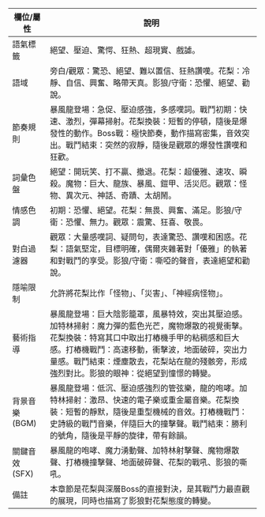 | 欄位/屬性 | 說明 |
|---|---|
| 語氣標籤 | 絕望、壓迫、驚愕、狂熱、超現實、戲謔。 |
| 語域 | 旁白/觀眾：驚恐、絕望、難以置信、狂熱讚嘆。花梨：冷靜、自信、興奮、略帶天真。影狼/守衛：恐懼、絕望、勸說。 |
| 節奏規則 | 暴風龍登場：急促、壓迫感強，多感嘆詞。戰鬥初期：快速、激烈，彈幕掃射。花梨換裝：短暫的停頓，隨後是爆發性的動作。Boss戰：極快節奏，動作描寫密集，音效突出。戰鬥結束：突然的寂靜，隨後是觀眾的爆發性讚嘆和狂歡。 |
| 詞彙色盤 | 絕望：開玩笑、打不贏、撤退。花梨：超優雅、速攻、瞬殺。魔物：巨大、龍族、暴風、鎧甲、活災厄。觀眾：怪物、異次元、神話、奇蹟、太胡鬧。 |
| 情感色調 | 初期：恐懼、絕望。花梨：無畏、興奮、滿足。影狼/守衛：恐懼、無力。觀眾：震驚、狂喜、敬畏。 |
| 對白過濾器 | 觀眾：大量感嘆詞、疑問句，表達驚恐、讚嘆和困惑。花梨：語氣堅定，目標明確，偶爾夾雜著對「優雅」的執著和對戰鬥的享受。影狼/守衛：嘶啞的聲音，表達絕望和勸說。 |
| 隱喻限制 | 允許將花梨比作「怪物」、「災害」、「神經病怪物」。 |
| 藝術指導 | 暴風龍登場：巨大陰影籠罩，風暴特效，突出其壓迫感。加特林掃射：魔力彈的藍色光芒，魔物爆散的視覺衝擊。花梨換裝：特寫其口中取出打樁機手甲的粘稠感和巨大感。打樁機戰鬥：高速移動，衝擊波，地面破碎，突出力量感。戰鬥結束：煙塵散去，花梨站在龍的殘骸旁，形成強烈對比。影狼的眼神：從絕望到憧憬的轉變。 |
| 背景音樂 (BGM) | 暴風龍登場：低沉、壓迫感強烈的管弦樂，龍的咆哮。加特林掃射：激昂、快速的電子樂或重金屬音樂。花梨換裝：短暫的靜默，隨後是重型機械的音效。打樁機戰鬥：史詩級的戰鬥音樂，伴隨巨大的撞擊聲。戰鬥結束：勝利的號角，隨後是平靜的旋律，帶有餘韻。 |
| 關鍵音效 (SFX) | 暴風龍的咆哮、魔力湧動聲、加特林射擊聲、魔物爆散聲、打樁機撞擊聲、地面破碎聲、花梨的戰吼、影狼的嘶吼。 |
| 備註 | 本章節是花梨與深層Boss的直接對決，是其戰鬥力最直觀的展現，同時也描寫了影狼對花梨態度的轉變。 |
